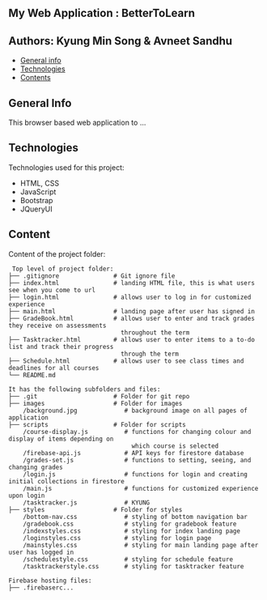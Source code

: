 ## My Web Application : BetterToLearn
## Authors: Kyung Min Song & Avneet Sandhu

* [General info](#general-info)
* [Technologies](#technologies)
* [Contents](#content)

## General Info
This browser based web application to ...
	
## Technologies
Technologies used for this project:
* HTML, CSS
* JavaScript
* Bootstrap 
* JQueryUI
	
## Content
Content of the project folder:

```
 Top level of project folder: 
├── .gitignore               # Git ignore file
├── index.html               # landing HTML file, this is what users see when you come to url
├── login.html               # allows user to log in for customized experience
├── main.html                # landing page after user has signed in
├── GradeBook.html           # allows user to enter and track grades they receive on assessments
                               throughout the term
├── Tasktracker.html         # allows user to enter items to a to-do list and track their progress
                               through the term
├── Schedule.html            # allows user to see class times and deadlines for all courses
└── README.md

It has the following subfolders and files:
├── .git                     # Folder for git repo
├── images                   # Folder for images
    /background.jpg             # background image on all pages of application
├── scripts                  # Folder for scripts
    /course-display.js          # functions for changing colour and display of items depending on
                                  which course is selected
    /firebase-api.js            # API keys for firestore database
    /grades-set.js              # functions to setting, seeing, and changing grades
    /login.js                   # functions for login and creating initial collections in firestore
    /main.js                    # functions for customized experience upon login
    /tasktracker.js             # KYUNG
├── styles                   # Folder for styles
    /bottom-nav.css             # styling of bottom navigation bar
    /gradebook.css              # styling for gradebook feature
    /indexstyles.css            # styling for index landing page
    /loginstyles.css            # styling for login page
    /mainstyles.css             # styling for main landing page after user has logged in
    /schedulestyle.css          # styling for schedule feature
    /tasktrackerstyle.css       # styling for tasktracker feature

Firebase hosting files: 
├── .firebaserc...


```

